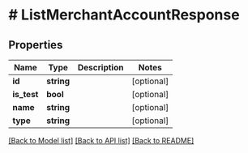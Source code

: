 # # ListMerchantAccountResponse

## Properties

Name | Type | Description | Notes
------------ | ------------- | ------------- | -------------
**id** | **string** |  | [optional]
**is_test** | **bool** |  | [optional]
**name** | **string** |  | [optional]
**type** | **string** |  | [optional]

[[Back to Model list]](../../README.md#models) [[Back to API list]](../../README.md#endpoints) [[Back to README]](../../README.md)
